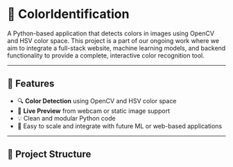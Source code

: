 # 🎨 ColorIdentification

A Python-based application that detects colors in images using OpenCV and HSV color space. 
This project is a part of our ongoing work where we aim to integrate a full-stack website, machine learning models, and backend functionality to provide a complete, interactive color recognition tool.

---

## 🚀 Features

- 🔍 **Color Detection** using OpenCV and HSV color space
- 🧪 **Live Preview** from webcam or static image support
- 💡 Clean and modular Python code
- 📂 Easy to scale and integrate with future ML or web-based applications

---

## 📁 Project Structure

